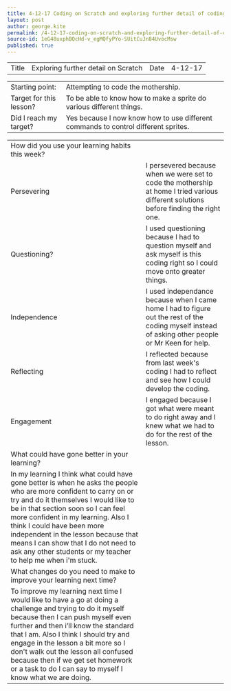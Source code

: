 ```yaml
---
title: 4-12-17 Coding on Scratch and exploring further detail of coding 
layout: post
author: george.kite
permalink: /4-12-17-coding-on-scratch-and-exploring-further-detail-of-coding-/
source-id: 1eG48uxphBQcHd-v_egMQfyPYo-SUitCuJn84UvocMsw
published: true
---
```

<table>
  <tr>
    <td>Title</td>
    <td>Exploring further detail on Scratch</td>
    <td>Date</td>
    <td>4-12-17</td>
  </tr>
</table>


<table>
  <tr>
    <td>Starting point:</td>
    <td>Attempting to code the mothership.</td>
  </tr>
  <tr>
    <td>Target for this lesson?</td>
    <td>To be able to know how to make a sprite do various different things.</td>
  </tr>
  <tr>
    <td>Did I reach my target? </td>
    <td>Yes because I now know how to use different commands to control different sprites. </td>
  </tr>
</table>


<table>
  <tr>
    <td>How did you use your learning habits this week?</td>
    <td></td>
  </tr>
  <tr>
    <td>Persevering</td>
    <td>I persevered because when we were set to code the mothership at home I  tried various different solutions before finding the right one. </td>
  </tr>
  <tr>
    <td>Questioning?</td>
    <td>I used questioning because I had to question myself and ask myself is this coding right so I could move onto greater things.</td>
  </tr>
  <tr>
    <td>Independence</td>
    <td>I used independance because when I came home I had to figure out the rest of the coding myself instead of asking other people or Mr Keen for help.</td>
  </tr>
  <tr>
    <td>Reflecting</td>
    <td>I reflected because from last week's coding I had to reflect and see how I could develop the coding.</td>
  </tr>
  <tr>
    <td>Engagement</td>
    <td>I engaged because I got what were meant to do right away and I knew what we had to do for the rest of the lesson.</td>
  </tr>
  <tr>
    <td>What could have gone better in your learning?</td>
    <td></td>
  </tr>
  <tr>
    <td>In my learning I think what could have gone better is when he asks the people who are more confident to carry on or try and do it themselves I would like to be in that section soon so I can feel more confident in my learning. Also I think I could have been more independent in the lesson   because that means I can show that I do not need to ask any other students or my teacher to help me when i'm stuck.</td>
    <td></td>
  </tr>
  <tr>
    <td>What changes do you need to make to improve your learning next time?</td>
    <td></td>
  </tr>
  <tr>
    <td>To improve my learning next time I would like to have a go at doing a challenge and trying to do it myself because then I can push myself even further and then i’ll know the standard that I am. Also I think I should try and engage in the lesson a bit more so I don't walk out the lesson all confused because then if we get set homework or a task to do I can say to myself I know what we are doing.</td>
    <td></td>
  </tr>
</table>


